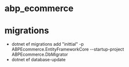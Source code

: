 # abp_ecommerce

# migrations

-   dotnet ef migrations add "inittial" -p ABPEcommerce.EntityFrameworkCore --startup-project ABPEcommerce.DbMigrator
-   dotnet ef database-update
